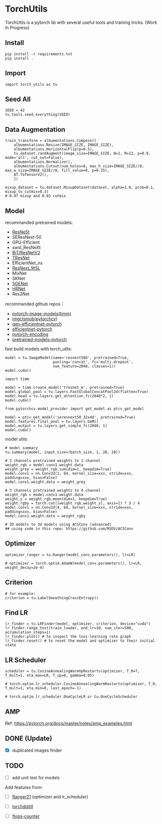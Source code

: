 
# TorchUtils 

TorchUtils is a pytorch lib with several useful tools and training tricks. (Work In Progress)

## Install
```
pip install -r requirements.txt
pip install .
```

## Import

```
import torch_utils as tu
```


## Seed All

```
SEED = 42
tu.tools.seed_everything(SEED)
```

## Data Augmentation

```
train_transform = albumentations.Compose([
    albumentations.Resize(IMAGE_SIZE, IMAGE_SIZE),
    albumentations.HorizontalFlip(p=0.5),
    tu.dataset.randAugment(image_size=IMAGE_SIZE, N=2, M=12, p=0.9, mode='all', cut_out=False),
    albumentations.Normalize(),
    albumentations.Cutout(num_holes=8, max_h_size=IMAGE_SIZE//8, max_w_size=IMAGE_SIZE//8, fill_value=0, p=0.25),
    AT.ToTensorV2(),
    ])

mixup_dataset = tu.dataset.MixupDataset(dataset, alpha=1.0, prob=0.1, mixup_to_cutmix=0.3) 
# 0.07 mixup and 0.03 cutmix
```

## Model

recommanded pretrained models:

- [ResNeSt](https://github.com/zhanghang1989/ResNeSt)  
- SEResNext-50 
- GPU-Efficient
- swsl_ResNeXt
- [BiT/ResNetV2](https://github.com/google-research/big_transfer) 
- [TResNet](https://github.com/mrT23/TResNet)
- EfficientNet_ns
- [ResNext_WSL](https://github.com/facebookresearch/WSL-Images)
- MixNet
- SKNet
- [SGENet](https://github.com/implus/PytorchInsight)
- [HRNet](https://github.com/HRNet)
- Res2Net


recommanded github repos：

- [pytorch-image-models(timm)](https://github.com/rwightman/pytorch-image-models)
- [imgclsmob(pytorchcv)](https://github.com/osmr/imgclsmob/tree/master/pytorch)
- [gen-efficientnet-pytorch](https://github.com/rwightman/gen-efficientnet-pytorch)
- [efficientnet-pytorch](https://github.com/lukemelas/EfficientNet-PyTorch)
- [pytorch-encoding](https://github.com/zhanghang1989/PyTorch-Encoding)
- [pretrained-models-pytorch](https://github.com/Cadene/pretrained-models.pytorch)



fast build models with torch_utils: 
```
model = tu.ImageModel(name='resnest50d', pretrained=True, 
                      pooling='concat', fc='multi-dropout', 
                      num_feature=2048, classes=1))
model.cuda()
```


```
import timm

model = timm.create_model('tresnet_m', pretrained=True)
model.global_pool = tu.layers.FastGlobalConcatPool2d(flatten=True)
model.head = tu.layers.get_attention_fc(2048*2, 1) 
model.cuda()
```

```
from pytorchcv.model_provider import get_model as ptcv_get_model

model = ptcv_get_model('seresnext50_32x4d', pretrained=True)
model.features.final_pool = tu.layers.GeM() 
model.output = tu.layers.get_simple_fc(2048, 1)   
model.cuda()
```

model utils:
```
# model summary
tu.summary(model, input_size=(batch_size, 1, 28, 28))

# 3 channels pretrained weights to 1 channel
weight_rgb = model.conv1.weight.data
weight_grey = weight_rgb.sum(dim=1, keepdim=True)
model.conv1 = nn.Conv2d(1, 64, kernel_size=xxx, stride=xxx, padding=xxx, bias=False)
model.conv1.weight.data = weight_grey

# 3 channels pretrained weights to 4 channel
weight_rgb = model.conv1.weight.data
weight_y = weight_rgb.mean(dim=1, keepdim=True)
weight_rgby = torch.cat([weight_rgb,weight_y], axis=1) * 3 / 4
model.conv1 = nn.Conv2d(4, 64, kernel_size=xxx, stride=xxx, padding=xxx, bias=False)
model.conv1.weight.data = weight_rgby

# 2D models to 3d models using ACSConv (advanced)
## using code in this repo: https://github.com/M3DV/ACSConv
```


## Optimizer
```
optimizer_ranger = tu.Ranger(model_conv.parameters(), lr=LR)

# optimizer = torch.optim.AdamW(model_conv.parameters(), lr=LR, weight_decay=2e-4)
```


## Criterion
```
# for example:
criterion = tu.LabelSmoothingCrossEntropy()
```


## Find LR 
```
lr_finder = tu.LRFinder(model, optimizer, criterion, device="cuda")
lr_finder.range_test(train_loader, end_lr=10, num_iter=500, accumulation_steps=1)
lr_finder.plot() # to inspect the loss-learning rate graph
lr_finder.reset() # to reset the model and optimizer to their initial state
```


## LR Scheduler
```
scheduler = tu.CosineAnnealingWarmUpRestarts(optimizer, T_0=T, T_mult=1, eta_max=LR, T_up=0, gamma=0.05)

# torch.optim.lr_scheduler.CosineAnnealingWarmRestarts(optimizer, T_0, T_mult=1, eta_min=0, last_epoch=-1)

# torch.optim.lr_scheduler.OneCycleLR or tu.OneCycleScheduler
```


## AMP

Ref: https://pytorch.org/docs/master/notes/amp_examples.html


## DONE (Update)
- [x] duplicated images finder

## TODO
- [ ] add unit test for models

Add features from:
- [ ] [Ranger21](https://github.com/lessw2020/Ranger21) (optimizer and lr_scheduler)
- [ ] [torchdistill](https://github.com/yoshitomo-matsubara/torchdistill)
- [ ] [flops-counter](https://github.com/sovrasov/flops-counter.pytorch)

